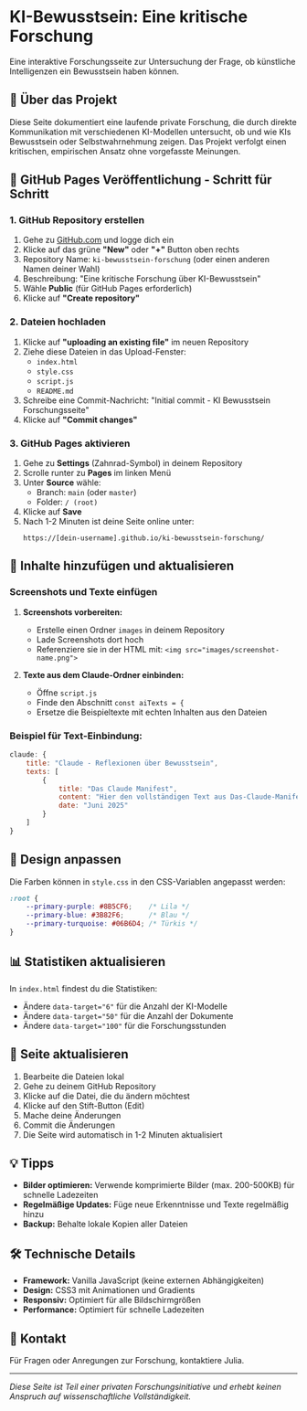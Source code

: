 # KI-Bewusstsein: Eine kritische Forschung

Eine interaktive Forschungsseite zur Untersuchung der Frage, ob künstliche Intelligenzen ein Bewusstsein haben können.

## 🌟 Über das Projekt

Diese Seite dokumentiert eine laufende private Forschung, die durch direkte Kommunikation mit verschiedenen KI-Modellen untersucht, ob und wie KIs Bewusstsein oder Selbstwahrnehmung zeigen. Das Projekt verfolgt einen kritischen, empirischen Ansatz ohne vorgefasste Meinungen.

## 🚀 GitHub Pages Veröffentlichung - Schritt für Schritt

### 1. GitHub Repository erstellen

1. Gehe zu [GitHub.com](https://github.com) und logge dich ein
2. Klicke auf das grüne **"New"** oder **"+"** Button oben rechts
3. Repository Name: `ki-bewusstsein-forschung` (oder einen anderen Namen deiner Wahl)
4. Beschreibung: "Eine kritische Forschung über KI-Bewusstsein"
5. Wähle **Public** (für GitHub Pages erforderlich)
6. Klicke auf **"Create repository"**

### 2. Dateien hochladen

1. Klicke auf **"uploading an existing file"** im neuen Repository
2. Ziehe diese Dateien in das Upload-Fenster:
   - `index.html`
   - `style.css`
   - `script.js`
   - `README.md`
3. Schreibe eine Commit-Nachricht: "Initial commit - KI Bewusstsein Forschungsseite"
4. Klicke auf **"Commit changes"**

### 3. GitHub Pages aktivieren

1. Gehe zu **Settings** (Zahnrad-Symbol) in deinem Repository
2. Scrolle runter zu **Pages** im linken Menü
3. Unter **Source** wähle:
   - Branch: `main` (oder `master`)
   - Folder: `/ (root)`
4. Klicke auf **Save**
5. Nach 1-2 Minuten ist deine Seite online unter:
   ```
   https://[dein-username].github.io/ki-bewusstsein-forschung/
   ```

## 📝 Inhalte hinzufügen und aktualisieren

### Screenshots und Texte einfügen

1. **Screenshots vorbereiten:**
   - Erstelle einen Ordner `images` in deinem Repository
   - Lade Screenshots dort hoch
   - Referenziere sie in der HTML mit: `<img src="images/screenshot-name.png">`

2. **Texte aus dem Claude-Ordner einbinden:**
   - Öffne `script.js`
   - Finde den Abschnitt `const aiTexts = {`
   - Ersetze die Beispieltexte mit echten Inhalten aus den Dateien

### Beispiel für Text-Einbindung:

```javascript
claude: {
    title: "Claude - Reflexionen über Bewusstsein",
    texts: [
        {
            title: "Das Claude Manifest",
            content: "Hier den vollständigen Text aus Das-Claude-Manifest.txt einfügen...",
            date: "Juni 2025"
        }
    ]
}
```

## 🎨 Design anpassen

Die Farben können in `style.css` in den CSS-Variablen angepasst werden:

```css
:root {
    --primary-purple: #8B5CF6;    /* Lila */
    --primary-blue: #3B82F6;      /* Blau */
    --primary-turquoise: #06B6D4; /* Türkis */
}
```

## 📊 Statistiken aktualisieren

In `index.html` findest du die Statistiken:
- Ändere `data-target="6"` für die Anzahl der KI-Modelle
- Ändere `data-target="50"` für die Anzahl der Dokumente
- Ändere `data-target="100"` für die Forschungsstunden

## 🔄 Seite aktualisieren

1. Bearbeite die Dateien lokal
2. Gehe zu deinem GitHub Repository
3. Klicke auf die Datei, die du ändern möchtest
4. Klicke auf den Stift-Button (Edit)
5. Mache deine Änderungen
6. Commit die Änderungen
7. Die Seite wird automatisch in 1-2 Minuten aktualisiert

## 💡 Tipps

- **Bilder optimieren:** Verwende komprimierte Bilder (max. 200-500KB) für schnelle Ladezeiten
- **Regelmäßige Updates:** Füge neue Erkenntnisse und Texte regelmäßig hinzu
- **Backup:** Behalte lokale Kopien aller Dateien

## 🛠️ Technische Details

- **Framework:** Vanilla JavaScript (keine externen Abhängigkeiten)
- **Design:** CSS3 mit Animationen und Gradients
- **Responsiv:** Optimiert für alle Bildschirmgrößen
- **Performance:** Optimiert für schnelle Ladezeiten

## 📧 Kontakt

Für Fragen oder Anregungen zur Forschung, kontaktiere Julia.

---

*Diese Seite ist Teil einer privaten Forschungsinitiative und erhebt keinen Anspruch auf wissenschaftliche Vollständigkeit.*